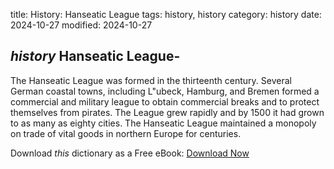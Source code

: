 title: History: Hanseatic League
tags: history, history
category: history
date: 2024-10-27
modified: 2024-10-27

## _history_  Hanseatic League-
The Hanseatic League was formed in the
  thirteenth century.  Several German coastal towns, including
  L\"ubeck, Hamburg, and Bremen formed a commercial and military
  league to obtain commercial breaks and to protect themselves from
  pirates.  The League grew rapidly and by   1500
 it had grown to
  as many as eighty cities.  The Hanseatic League maintained a
  monopoly on trade of vital goods in northern Europe for centuries.



Download *this* dictionary as a Free eBook: [Download Now]({static}static/CairnsHistoryDictionary.pdf)

